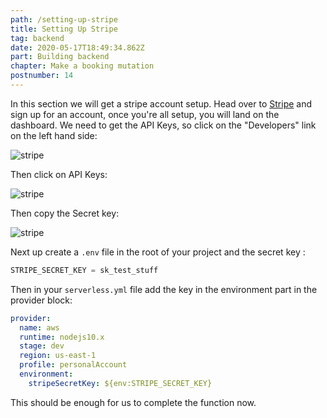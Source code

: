 ```yaml
---
path: /setting-up-stripe
title: Setting Up Stripe
tag: backend
date: 2020-05-17T18:49:34.862Z
part: Building backend
chapter: Make a booking mutation
postnumber: 14
---
```


In this section we will get a stripe account setup. Head over to [Stripe](https://stripe.com) and sign up for an account, once you're all setup, you will land on the dashboard. We need to get the API Keys, so click on the "Developers" link on the left hand side:

![stripe](/uploads/stripe_step1.png)

Then click on API Keys:

![stripe](/uploads/stripe_step2.png)

Then copy the Secret key:

![stripe](/uploads/stripe_step3.png)

Next up create a `.env` file in the root of your project and the secret key :

```javascript
STRIPE_SECRET_KEY = sk_test_stuff
```

Then in your `serverless.yml` file add the key in the environment part in the provider block:

```yaml
provider:
  name: aws
  runtime: nodejs10.x
  stage: dev
  region: us-east-1
  profile: personalAccount
  environment:
    stripeSecretKey: ${env:STRIPE_SECRET_KEY}
```

This should be enough for us to complete the function now.
